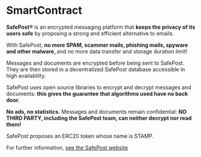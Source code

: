 # SmartContract
 
<strong>SafePost&reg;</strong> is an encrypted messaging platform that <strong>keeps the privacy of its users safe</strong> by proposing a strong and efficient alternative to emails.

 

With SafePost, <strong>no more SPAM, scammer mails, phishing mails, spyware and other malware, </strong> and no more data transfer and storage duration limit!

 

Messages and documents are encrypted before being sent to SafePost. They are then stored in a decentralized SafePost database accessible in high availability.

 

SafePost uses open source libraries to encrypt and decrypt messages and documents: <strong>this gives the guarantee that algorithms used have no back door.</strong>

 

<strong>No ads, no statistics.</strong> Messages and documents remain confidential: <strong>NO THIRD PARTY, including the SafePost team, can neither decrypt nor read them!</strong>

 

SafePost proposes an ERC20 token whose name is STAMP.

 

For further information, <a href="https://safepost.com">see the SafePost website</a>
